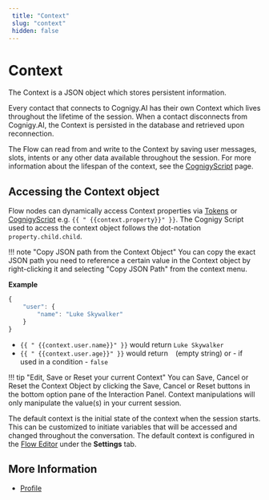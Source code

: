```yaml
---
 title: "Context" 
 slug: "context" 
 hidden: false 
---
```

# Context

The Context is a JSON object which stores persistent information.

Every contact that connects to Cognigy.AI has their own Context which lives throughout the lifetime of the session. When a contact disconnects from Cognigy.AI, the Context is persisted in the database and retrieved upon reconnection.

The Flow can read from and write to the Context by saving user messages, slots, intents or any other data available throughout the session. For more information about the lifespan of the context, see the [CognigyScript](../../build/cognigy-script.md) page.

## Accessing the Context object



Flow nodes can dynamically access Context properties via [Tokens](../../build/tokens.md) or [CognigyScript](../../build/cognigy-script.md) e.g. `{{ " {{context.property}}" }}`. The Cognigy Script used to access the context object follows the dot-notation `property.child.child`.

!!! note "Copy JSON path from the Context Object"
    You can copy the exact JSON path you need to reference a certain value in the Context object by right-clicking it and selecting "Copy JSON Path" from the context menu. 

**Example**

```JavaScript
{
    "user": {
        "name": "Luke Skywalker"
    }
}
```

* `{{ " {{context.user.name}}" }}` would return `Luke Skywalker`
* `{{ " {{context.user.age}}" }}` would return ` ` (empty string) or - if used in a condition - `false`


!!! tip "Edit, Save or Reset your current Context"
    You can Save, Cancel or Reset the Context Object by clicking the Save, Cancel or Reset buttons in the bottom option pane of the Interaction Panel. Context manipulations will only manipulate the value(s) in your current session.


The default context is the initial state of the context when the session starts. This can be customized to initiate variables that will be accessed and changed throughout the conversation. The default context is configured in the [Flow Editor](../../build/flows.md) under the **Settings** tab.

## More Information

- [Profile](profile.md)